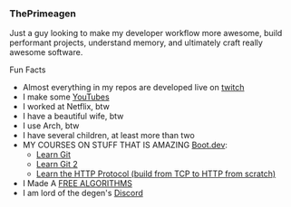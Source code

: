 ### ThePrimeagen

Just a guy looking to make my developer workflow more awesome, build performant
projects, understand memory, and ultimately craft really awesome software.

Fun Facts
* Almost everything in my repos are developed live on [twitch](https://twitch.tv/ThePrimeagen)
* I make some [YouTubes](https://youtube.com/ThePrimeTimeagen)
* I worked at Netflix, btw
* I have a beautiful wife, btw
* I use Arch, btw
* I have several children, at least more than two
* MY COURSES ON STUFF THAT IS AMAZING [Boot.dev](https://www.boot.dev?promo=PRIME):
  * [Learn Git](https://www.boot.dev/courses/learn-git?promo=PRIME)
  * [Learn Git 2](https://www.boot.dev/courses/learn-git-2?promo=PRIME)
  * [Learn the HTTP Protocol (build from TCP to HTTP from scratch)](https://www.boot.dev/courses/learn-http-protocol-golang?promo=PRIME)
* I Made A [FREE ALGORITHMS](https://frontendmasters.com/courses/algorithms/)
* I am lord of the degen's [Discord](https://discord.gg/ThePrimeagen)

